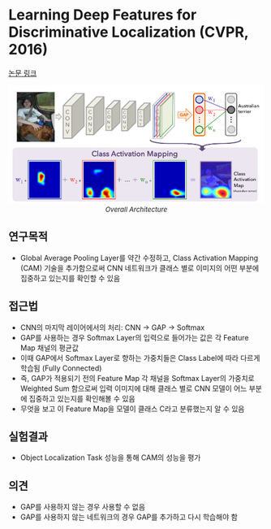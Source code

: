 # Learning Deep Features for Discriminative Localization (CVPR, 2016)

[논문 링크](https://openaccess.thecvf.com/content_cvpr_2016/html/Zhou_Learning_Deep_Features_CVPR_2016_paper.html)

<p align="center">
    <img width="600" alt='fig1' src="./img/06_04_01.png?raw=true"></br>
    <em><font size=2>Overall Architecture</font></em>
</p>

## 연구목적
- Global Average Pooling Layer를 약간 수정하고, Class Activation Mapping (CAM) 기술을 추가함으로써 CNN 네트워크가 클래스 별로 이미지의 어떤 부분에 집중하고 있는지를 확인할 수 있음 

## 접근법
- CNN의 마지막 레이어에서의 처리: CNN → GAP → Softmax 
- GAP를 사용하는 경우 Softmax Layer의 입력으로 들어가는 값은 각 Feature Map 채널의 평균값 
- 이때 GAP에서 Softmax Layer로 향하는 가중치들은 Class Label에 따라 다르게 학습됨 (Fully Connected) 
- 즉, GAP가 적용되기 전의 Feature Map 각 채널을 Softmax Layer의 가중치로 Weighted Sum 함으로써 입력 이미지에 대해 클래스 별로 CNN 모델이 어느 부분에 집중하고 있는지를 확인해볼 수 있음 
- 무엇을 보고 이 Feature Map을 모델이 클래스 C라고 분류했는지 알 수 있음 

## 실험결과
- Object Localization Task 성능을 통해 CAM의 성능을 평가 

## 의견
- GAP를 사용하지 않는 경우 사용할 수 없음 
- GAP를 사용하지 않는 네트워크의 경우 GAP를 추가하고 다시 학습해야 함 
